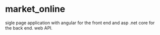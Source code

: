 # market_online
sigle page application with angular for the front end and asp .net core for the back end. web API.
